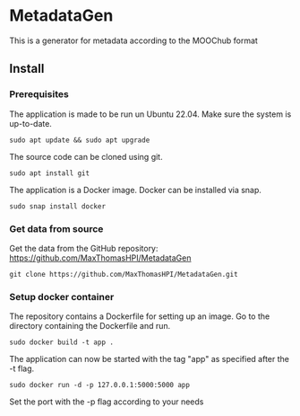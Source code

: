 # MetadataGen
This is a generator for metadata according to the MOOChub format

## Install

### Prerequisites

The application is made to be run un Ubuntu 22.04.
Make sure the system is up-to-date.

```
sudo apt update && sudo apt upgrade
```

The source code can be cloned using git.

```
sudo apt install git
```

The application is a Docker image. 
Docker can be installed via snap.

```
sudo snap install docker
```

### Get data from source

Get the data from the GitHub repository:
https://github.com/MaxThomasHPI/MetadataGen

```
git clone https://github.com/MaxThomasHPI/MetadataGen.git
```

### Setup docker container

The repository contains a Dockerfile for setting up an image.
Go to the directory containing the Dockerfile and run.

```
sudo docker build -t app .
```

The application can now be started with the tag "app" as specified after the -t flag.

```
sudo docker run -d -p 127.0.0.1:5000:5000 app
```

Set the port with the -p flag according to your needs

